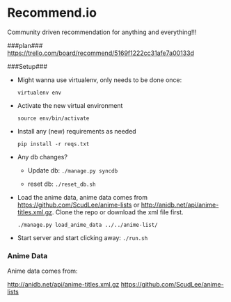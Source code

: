 Recommend.io
=============

Community driven recommendation for anything and everything!!!

###plan###
https://trello.com/board/recommend/5169f1222cc31afe7a00133d

###Setup###
* Might wanna use virtualenv, only needs to be done once:

    `virtualenv env`

* Activate the new virtual environment

    `source env/bin/activate`

* Install any (new) requirements as needed

    `pip install -r reqs.txt`

* Any db changes?

    * Update db:
        `./manage.py syncdb`

    * reset db:
        `./reset_db.sh`

* Load the anime data, anime data comes from https://github.com/ScudLee/anime-lists or http://anidb.net/api/anime-titles.xml.gz. Clone the repo or download the xml file first.

    `./manage.py load_anime_data ../../anime-list/`


* Start server and start clicking away:
        `./run.sh`


### Anime Data ###

Anime data comes from:

http://anidb.net/api/anime-titles.xml.gz
https://github.com/ScudLee/anime-lists


